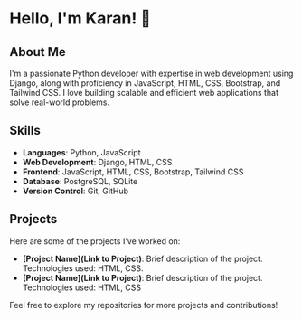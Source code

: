 # Hello, I'm Karan! 👋

## About Me
I'm a passionate Python developer with expertise in web development using Django, along with proficiency in JavaScript, HTML, CSS, Bootstrap, and Tailwind CSS. I love building scalable and efficient web applications that solve real-world problems.

## Skills
- **Languages**: Python, JavaScript
- **Web Development**: Django, HTML, CSS
- **Frontend**: JavaScript, HTML, CSS, Bootstrap, Tailwind CSS
- **Database**: PostgreSQL, SQLite
- **Version Control**: Git, GitHub

## Projects
Here are some of the projects I've worked on:
- **[Project Name](Link to Project)**: Brief description of the project. Technologies used: HTML, CSS.
- **[Project Name](Link to Project)**: Brief description of the project. Technologies used: HTML, CSS


 
 
 Feel free to explore my repositories for more projects and contributions!
<!---
Karan551/Karan551 is a ✨ special ✨ repository because its `README.md` (this file) appears on your GitHub profile.
You can click the Preview link to take a look at your changes.
--->
